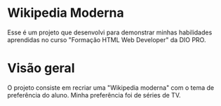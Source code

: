 # Wikipedia Moderna

Esse é um projeto que desenvolvi para demonstrar minhas habilidades aprendidas no curso "Formação HTML Web Developer" da DIO PRO.

# Visão geral

O projeto consiste em recriar uma "Wikipedia moderna" com o tema de preferência do aluno. 
Minha preferência foi de séries de TV.
